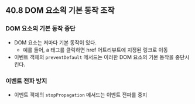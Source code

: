 ## 40.8 DOM 요소읙 기본 동작 조작

### DOM 요소의 기본 동작 중단

- DOM 요소는 저마다 기본 동작이 있다.
    - 예를 들어, a 태그를 클릭하면 href 어트리뷰트에 지정된 링크로 이동
- 이벤트 객체의 `preventDefault` 메서드는 이러한 DOM 요소의 기본 동작을 중단시킨다.

### 이벤트 전파 방지

- 이벤트 객체의 `stopPropagation` 메서드는 이벤트 전파를 중지